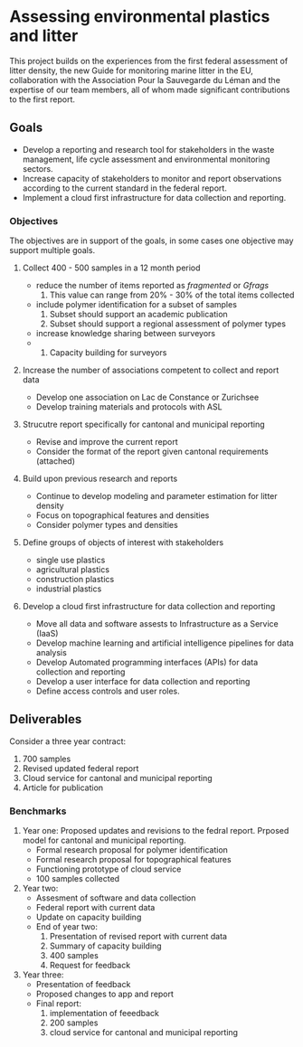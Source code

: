 # Assessing environmental plastics and litter

This project builds on the experiences from the first federal assessment of litter density, the new Guide for monitoring marine litter in the EU, collaboration with the Association Pour la Sauvegarde du Léman and the expertise  of our team members, all of whom made significant contributions to the first report. 

## Goals

* Develop a reporting and research tool for stakeholders in the waste management, life cycle assessment and environmental monitoring sectors.
* Increase capacity of stakeholders to monitor and report observations according to the current standard in the federal report.
* Implement a cloud first infrastructure for data collection and reporting.


### Objectives

The objectives are in support of the goals, in some cases one objective may support multiple goals.

1. Collect 400 - 500 samples in a 12 month period
   * reduce the number of items reported as _fragmented_ or _Gfrags_ 
     1. This value can range from 20% - 30% of the total items collected
   * include polymer identification for a subset of samples
     1. Subset should support an academic publication
     2. Subset should support a regional assessment of polymer types
   * increase knowledge sharing between surveyors
   * 1. Capacity building for surveyors
   
2. Increase the number of associations competent to collect and report data
   * Develop one association on Lac de Constance or Zurichsee
   * Develop training materials and protocols with ASL 

3. Strucutre report specifically for cantonal and municipal reporting
   * Revise and improve the current report
   * Consider the format of the report given cantonal requirements (attached) 

4. Build upon previous research and reports
   * Continue to develop modeling and parameter estimation for litter density
   * Focus on topographical features and densities
   * Consider polymer types and densities

5. Define groups of objects of interest with stakeholders
   * single use plastics
   * agricultural plastics
   * construction plastics
   * industrial plastics

6. Develop a cloud first infrastructure for data collection and reporting
   * Move all data and software assests to Infrastructure as a Service (IaaS)
   * Develop machine learning and artificial intelligence pipelines for data analysis
   * Develop Automated programming interfaces (APIs) for data collection and reporting
   * Develop a user interface for data collection and reporting
   * Define access controls and user roles.

## Deliverables

Consider a three year contract:

1. 700 samples
2. Revised updated federal report
3. Cloud service for cantonal and municipal reporting
4. Article for publication

### Benchmarks

1. Year one: Proposed updates and revisions to the fedral report. Prposed model for cantonal and municipal reporting.
   * Formal research proposal for polymer identification
   * Formal research proposal for topographical features
   * Functioning prototype of cloud service
   * 100 samples collected
2. Year two: 
   * Assesment of software and data collection
   * Federal report with current data
   * Update on capacity building
   * End of year two:
     1. Presentation of revised report with current data
     2. Summary of capacity building
     3. 400 samples
     3. Request for feedback
3. Year three:
   * Presentation of feedback
   * Proposed changes to app and report
   * Final report:
     1. implementation of feeedback
     2. 200 samples
     3. cloud service for cantonal and municipal reporting

